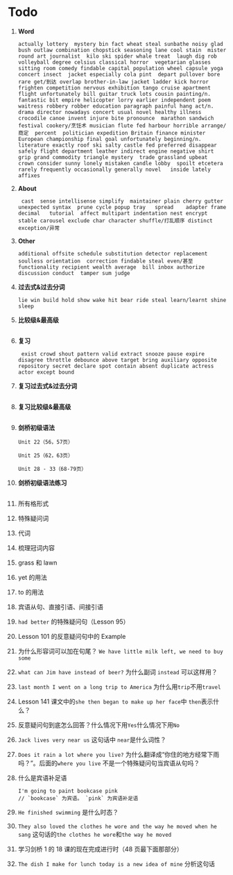 # Todo

1. **Word**

   ```
   actually lottery  mystery bin fact wheat steal sunbathe noisy glad bush outlaw combination chopstick seasoning lane cool stain  mister round art journalist  kilo ski spider whale treat  laugh dig rob volleyball degree celsius classical horror  vegetarian glasses sitting room comedy findable capital population wheel capsule yoga concert insect  jacket especially cola pint  depart pullover bore rare get/到达 overlap brother-in-law jacket ladder kick horror frighten competition nervous exhibition tango cruise apartment flight unfortunately bill guitar truck lots cousin painting/n.  fantastic bit empire helicopter lorry earlier independent poem waitress robbery robber education paragraph painful hang act/n. drama director nowadays concert usual novel healthy illness crocodile canoe invent injure bite pronounce  marathon sandwich festival cookery/烹饪术 musician flute fed harbour horrible arrange/商定  percent  politician expedition Britain finance minister European championship final goal unfortunately beginning/n. literature exactly roof ski salty castle fed preferred disappear safely flight department leather indirect engine negative shirt grip grand commodity triangle mystery  trade grassland upbeat  crown consider sunny lonely mistaken candle lobby  spoilt etcetera rarely frequently occasionally generally novel   inside lately affixes
   ```

2. **About**

   ```
    cast  sense intellisense simplify  maintainer plain cherry gutter   unexpected syntax  prune cycle popup tray   spread    adapter frame decimal   tutorial  affect multipart indentation nest encrypt stable carousel exclude char character shuffle/打乱顺序 distinct exception/异常
   ```

3. **Other**

   ```
   additional offsite schedule substitution detector replacement soulless orientation  correction findable steal even/甚至 functionality recipient wealth average  bill inbox authorize discussion conduct  tamper sum judge
   ```

4. **过去式&过去分词**

   ```
   lie win build hold show wake hit bear ride steal learn/learnt shine sleep
   ```

5. **比较级&最高级**

   ```

   ```

6. **复习**

   ```
    exist crowd shout pattern valid extract snooze pause expire disagree throttle debounce above target bring auxiliary opposite repository secret declare spot contain absent duplicate actress actor except bound
   ```

7. **复习过去式&过去分词**

   ```

   ```

8. **复习比较级&最高级**

   ```

   ```

9. **剑桥初级语法**

   ```
   Unit 22（56，57页）

   Unit 25（62，63页）

   Unit 28 - 33（68-79页）
   ```

10. **剑桥初级语法练习**

    ```

    ```

11. 所有格形式

12. 特殊疑问词

13. 代词

14. 梳理冠词内容

15. grass 和 lawn

16. yet 的用法

17. to 的用法

18. 宾语从句、直接引语、间接引语

19. `had better` 的特殊疑问句（Lesson 95）

20. Lesson 101 的反意疑问句中的 Example

21. 为什么形容词可以加在句尾？ `We have little milk left, we need to buy some`

22. `what can Jim have instead of beer?` 为什么副词 `instead` 可以这样用？

23. `last month I went on a long trip to America` 为什么用`trip`不用`travel`

24. Lesson 141 课文中的`she then began to make up her face`中 `then`表示什么？

25. 反意疑问句到底怎么回答？什么情况下用`Yes`什么情况下用`No`

26. `Jack lives very near us` 这句话中 `near`是什么词性？

27. `Does it rain a lot where you live?` 为什么翻译成“你住的地方经常下雨吗？”。后面的`where you live` 不是一个特殊疑问句当宾语从句吗？

28. 什么是宾语补足语

    ```
    I'm going to paint bookcase pink
    // `bookcase` 为宾语。 `pink` 为宾语补足语
    ```

29. `He finished swimming` 是什么时态？

30. `They also loved the clothes he wore and the way he moved when he sang` 这句话的`the clothes he wore`和`the way he moved`

31. 学习剑桥 1 的 18 课的现在完成进行时（48 页最下面那部分）

32. `The dish I make for lunch today is a new idea of mine` 分析这句话
